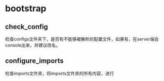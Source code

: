 # bootstrap

## check_config
检查configs文件夹下，是否有不能够被解析的配置文件，如果有，在server端会console出来，并建议改名。

## configure_imports
检查imports文件夹，将imports文件夹的所有内容，进行
